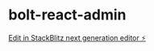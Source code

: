 # bolt-react-admin

[Edit in StackBlitz next generation editor ⚡️](https://stackblitz.com/~/github.com/huangfu/bolt-react-admin)